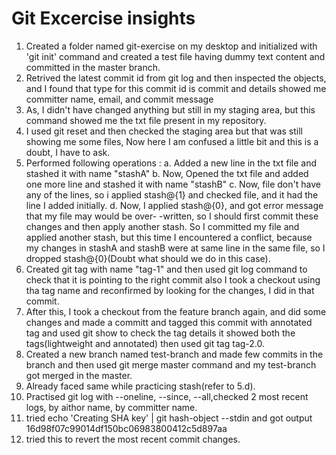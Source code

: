 # Git Excercise insights

1. Created a folder named git-exercise on my desktop and initialized with 'git init'
command and created a test file having dummy text content and committed in the master
branch.
2. Retrived the latest commit id from git log and then inspected the objects, and 
I found that type for this commit id is commit and details showed me committer
name, email, and commit message
3. As, I didn't have changed anything but still in my staging area, but this command showed
me the txt file present in my repository.
4. I used git reset and then checked the staging area but that was still showing me some files,
Now here I am confused a little bit and this is a doubt, I have to ask.
5. Performed following operations :
   	a. Added a new line in the txt file and stashed it with name "stashA"
	b. Now, Opened the txt file and added one more line and stashed it with name "stashB"
	c. Now, file don't have any of the lines, so i applied stash@{1} and 
	   checked file, and it had the line I added initially.
	d. Now, I applied stash@{0}, and got error message that my file may would be over-
	   -written, so I should first commit these changes and then apply another
	   stash. So I committed my file and applied another stash, but this time I
	   encountered a conflict,  because my changes in stashA and stashB were
	   at same line in the same file, so I dropped stash@{0}(Doubt what should we do in this case).
6. Created git tag with name "tag-1" and then used git log command to check that
   it is pointing to the right commit also I took a checkout using tha tag name
   and reconfirmed by looking for the changes, I did in that commit.
7. After this, I took a checkout from the feature branch again, and did some changes
   and made a committ and tagged this commit with annotated tag and used git show
   to check the tag details it showed both the tags(lightweight and annotated) then used
   git tag tag-2.0.
8. Created a new branch named test-branch and made few commits in the branch and then
   used git merge master command and my test-branch got merged in the master.
9. Already faced same while practicing stash(refer to 5.d).
10. Practised git log with --oneline, --since, --all,checked 2 most recent
    logs, by aithor name, by committer name.
11. tried 
    echo 'Creating SHA key' | git hash-object --stdin
    and got output 16d98f07c99014df150bc06983800412c5d897aa
12. tried this to revert the most recent commit changes.

